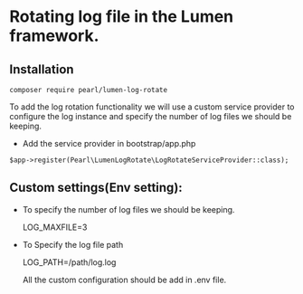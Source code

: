 # Rotating log file in the Lumen framework.

## Installation

   `composer require pearl/lumen-log-rotate`

To add the log rotation functionality we will use a custom service provider to configure the log instance and specify the number of log files we should be keeping.

   - Add the service provider in bootstrap/app.php

`$app->register(Pearl\LumenLogRotate\LogRotateServiceProvider::class);`

## Custom settings(Env setting):

- To specify the number of log files we should be keeping.

  LOG_MAXFILE=3

- To Specify the log file path

  LOG_PATH=/path/log.log

  All the custom configuration should be add in .env file.